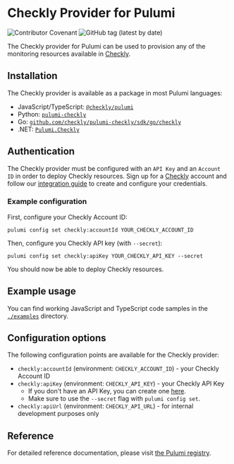 # Checkly Provider for Pulumi

![Contributor Covenant](https://img.shields.io/badge/Contributor%20Covenant-2.1-4baaaa.svg)
![GitHub tag (latest by date)](https://img.shields.io/github/v/tag/checkly/pulumi-checkly?label=Version)

The Checkly provider for Pulumi can be used to provision any of the monitoring resources available in [Checkly](https://www.checklyhq.com/).

## Installation

The Checkly provider is available as a package in most Pulumi languages:

* JavaScript/TypeScript: [`@checkly/pulumi`](https://www.npmjs.com/package/@checkly/pulumi)
* Python: [`pulumi-checkly`](https://pypi.org/project/pulumi-checkly/)
* Go: [`github.com/checkly/pulumi-checkly/sdk/go/checkly`](https://github.com/checkly/pulumi-checkly)
* .NET: [`Pulumi.Checkly`](https://www.nuget.org/packages/Pulumi.Checkly)


## Authentication

The Checkly provider must be configured with an `API Key` and an `Account ID` in order to deploy Checkly resources. Sign up for a [Checkly](https://www.checklyhq.com) account and follow our [integration guide](https://www.checklyhq.com/docs/integrations/pulumi/) to create and configure your credentials.

### Example configuration

First, configure your Checkly Account ID:

```
pulumi config set checkly:accountId YOUR_CHECKLY_ACCOUNT_ID
```

Then, configure you Checkly API key (with `--secret`):

```
pulumi config set checkly:apiKey YOUR_CHECKLY_API_KEY --secret
```

You should now be able to deploy Checkly resources.

## Example usage

You can find working JavaScript and TypeScript code samples in the [`./examples`](https://github.com/checkly/pulumi-checkly/tree/main/examples) directory.

## Configuration options

The following configuration points are available for the Checkly provider:

- `checkly:accountId` (environment: `CHECKLY_ACCOUNT_ID`) - your Checkly Account ID
- `checkly:apiKey` (environment: `CHECKLY_API_KEY`) - your Checkly API Key
    * If you don't have an API Key, you can create one [here](https://app.checklyhq.com/settings/user/api-keys).
    * Make sure to use the `--secret` flag with `pulumi config set`.
- `checkly:apiUrl` (environment: `CHECKLY_API_URL`) - for internal development purposes only

## Reference

For detailed reference documentation, please visit [the Pulumi registry](https://www.pulumi.com/registry/packages/checkly/api-docs/).
